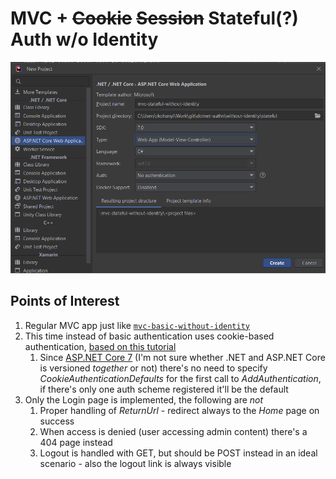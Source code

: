 ﻿# MVC + ~~Cookie~~ ~~Session~~ Stateful(?) Auth w/o Identity

![Creating the project from template](template.png)

## Points of Interest

1. Regular MVC app just like [`mvc-basic-without-identity`](../../../basic/mvc-basic-without-identity/README.md)
2. This time instead of basic authentication uses cookie-based authentication, [based on this tutorial](https://learn.microsoft.com/en-us/aspnet/core/security/authentication/cookie?view=aspnetcore-7.0)
    1. Since [ASP.NET Core 7](https://en.wikipedia.org/wiki/ASP.NET_Core) (I'm not sure whether .NET and ASP.NET Core is
       versioned _together_ or not) there's no need to specify _CookieAuthenticationDefaults_ for the first call to
       _AddAuthentication_, if there's only one auth scheme registered it'll be the default
1. Only the Login page is implemented, the following are _not_
    1. Proper handling of _ReturnUrl_ - redirect always to the _Home_ page on success
    2. When access is denied (user accessing admin content) there's a 404 page instead
    3. Logout is handled with GET, but should be POST instead in an ideal scenario - also the logout link is always
       visible
